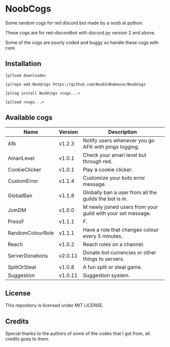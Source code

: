 # NoobCogs

Some random cogs for red discord bot made by a noob at python.

These cogs are for red-discordbot with discord.py version 2 and above.

Some of the cogs are poorly coded and buggy so handle these cogs with care.

## Installation

```
[p]load downloader

[p]repo add NoobCogs https://github.com/NoobInDaHause/NoobCogs

[p]cog install NoobCogs <cogs...>

[p]load <cogs...>
```

## Available cogs

| Name             |  Version  | Description                                                      |
| ---------------- | --------- | ---------------------------------------------------------------- |
| Afk              |  v1.2.3   | Notify users whenever you go AFK with pings logging.             |
| AmariLevel       |  v1.0.1   | Check your amari level but through red.                          |
| CookieClicker    |  v1.0.1   | Play a cookie clicker.                                           |
| CustomError      |  v1.1.4   | Customize your bots error message.                               |
| GlobalBan        |  v1.1.8   | Globally ban a user from all the guilds the bot is in.           |
| JoinDM           |  v1.0.0   | M newly joined users from your guild with your set message.      |
| PressF           |  v1.1.1   | F.                                                               |
| RandomColourRole |  v1.1.1   | Have a role that changes colour every 5 minutes.                 |
| Reach            |  v1.0.2   | Reach roles on a channel.                                        |
| ServerDonations  |  v2.0.11  | Donate bot currencies or other things to servers.                |
| SplitOrSteal     |  v1.0.8   | A fun split or steal game.                                       |
| Suggestion       |  v1.0.11  | Suggestion system.                                               |

## License

This repository is licensed under MIT LICENSE.

## Credits

Special thanks to the authors of some of the codes that I got from, all credits goes to them.
